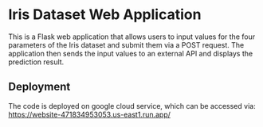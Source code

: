 # Iris Dataset Web Application

This is a Flask web application that allows users to input values for the four parameters of the Iris dataset and submit them via a POST request. The application then sends the input values to an external API and displays the prediction result.

## Deployment 
The code is deployed on google cloud service, which can be accessed via: 
https://website-471834953053.us-east1.run.app/
